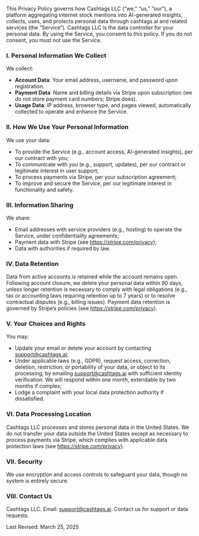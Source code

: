 This Privacy Policy governs how Cashtags LLC (“we,” “us,” “our”), a platform aggregating internet stock mentions into AI-generated insights, collects, uses, and protects personal data through cashtags.ai and related services (the “Service”). Cashtags LLC is the data controller for your personal data. By using the Service, you consent to this policy. If you do not consent, you must not use the Service.

### I. Personal Information We Collect

We collect:

- **Account Data**: Your email address, username, and password upon registration.
- **Payment Data**: Name and billing details via Stripe upon subscription (we do not store payment card numbers; Stripe does).
- **Usage Data**: IP address, browser type, and pages viewed, automatically collected to operate and enhance the Service.

### II. How We Use Your Personal Information

We use your data:

- To provide the Service (e.g., account access, AI-generated insights), per our contract with you;
- To communicate with you (e.g., support, updates), per our contract or legitimate interest in user support;
- To process payments via Stripe, per your subscription agreement;
- To improve and secure the Service, per our legitimate interest in functionality and safety.

### III. Information Sharing

We share:

- Email addresses with service providers (e.g., hosting) to operate the Service, under confidentiality agreements;
- Payment data with Stripe (see https://stripe.com/privacy);
- Data with authorities if required by law.

### IV. Data Retention

Data from active accounts is retained while the account remains open. Following account closure, we delete your personal data within 90 days, unless longer retention is necessary to comply with legal obligations (e.g., tax or accounting laws requiring retention up to 7 years) or to resolve contractual disputes (e.g., billing issues). Payment data retention is governed by Stripe’s policies (see https://stripe.com/privacy).

### V. Your Choices and Rights

You may:

- Update your email or delete your account by contacting support@cashtags.ai;
- Under applicable laws (e.g., GDPR), request access, correction, deletion, restriction, or portability of your data, or object to its processing, by emailing support@cashtags.ai with sufficient identity verification. We will respond within one month, extendable by two months if complex;
- Lodge a complaint with your local data protection authority if dissatisfied.

### VI. Data Processing Location

Cashtags LLC processes and stores personal data in the United States. We do not transfer your data outside the United States except as necessary to process payments via Stripe, which complies with applicable data protection laws (see https://stripe.com/privacy).

### VII. Security

We use encryption and access controls to safeguard your data, though no system is entirely secure.

### VIII. Contact Us

Cashtags LLC. Email: support@cashtags.ai. Contact us for support or data requests.

Last Revised: March 25, 2025